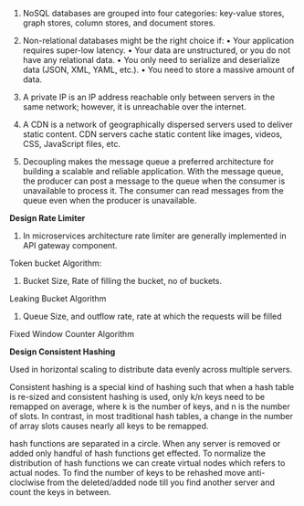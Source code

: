 1. NoSQL databases are grouped into four categories: key-value stores, graph stores, column stores, and document stores. 
2. Non-relational databases might be the right choice if:
   • Your application requires super-low latency.
   • Your data are unstructured, or you do not have any relational data.
   • You only need to serialize and deserialize data (JSON, XML, YAML, etc.).
   • You need to store a massive amount of data.
3. A private IP is an IP address reachable only
   between servers in the same network; however, it is unreachable over the internet.
   
4. A CDN is a network of geographically dispersed servers used to deliver static content. CDN
   servers cache static content like images, videos, CSS, JavaScript files, etc.
   
5. Decoupling makes the message queue a preferred architecture for building a scalable and
   reliable application. With the message queue, the producer can post a message to the queue
   when the consumer is unavailable to process it. The consumer can read messages from the
   queue even when the producer is unavailable.
   
**Design Rate Limiter**

1. In microservices architecture rate limiter are generally implemented in API gateway component.

Token bucket Algorithm:
1. Bucket Size, Rate of filling the bucket, no of buckets.

Leaking Bucket Algorithm
1. Queue Size, and outflow rate, rate at which the requests will be filled

Fixed Window Counter Algorithm

**Design Consistent Hashing**

Used in horizontal scaling to distribute data evenly across multiple servers.

Consistent hashing is a special kind of hashing such that when a
hash table is re-sized and consistent hashing is used, only k/n keys need to be remapped on
average, where k is the number of keys, and n is the number of slots. In contrast, in most
traditional hash tables, a change in the number of array slots causes nearly all keys to be
remapped.

hash functions are separated in a circle. When any server is removed or added only handful of hash functions get effected.
To normalize the distribution of hash functions we can create virtual nodes which refers to actual nodes.
To find the number of keys to be rehashed move anti-cloclwise from the deleted/added node till you find another server and count the keys in between.

